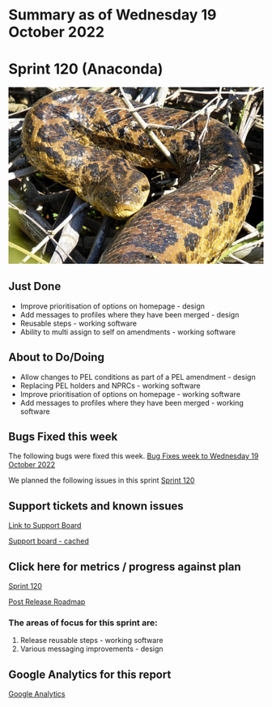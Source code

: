 # Summary as of Wednesday 19 October 2022 

# Sprint 120 (Anaconda)

![Anaconda credit goes here](graphs/anaconda2.jpg)

## Just Done
* Improve prioritisation of options on homepage - design
* Add messages to profiles where they have been merged - design
* Reusable steps - working software
* Ability to multi assign to self on amendments - working software


## About to Do/Doing
* Allow changes to PEL conditions as part of a PEL amendment - design
* Replacing PEL holders and NPRCs - working software
* Improve prioritisation of options on homepage - working software
* Add messages to profiles where they have been merged - working software

## Bugs Fixed this week
The following bugs were fixed this week.
[Bug Fixes week to Wednesday 19 October 2022](graphs/bugs19102022.png)

We planned the following issues in this sprint 
[Sprint 120](graphs/sprint19102022.png)

## Support tickets and known issues
[Link to Support Board](https://collaboration.homeoffice.gov.uk/jira/secure/RapidBoard.jspa?rapidView=1717&selectedIssue=ASSB-253)

[Support board - cached](graphs/supportBoard19102022.png)

## Click here for metrics / progress against plan
[Sprint 120](graphs/progress19102022.png)

[Post Release Roadmap](graphs/roadmap19102022.png)

### The areas of focus for this sprint are:
1. Release reusable steps - working software 
2. Various messaging improvements - design

## Google Analytics for this report
[Google Analytics](graphs/GA19102022.png)

